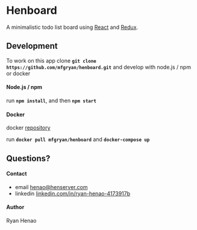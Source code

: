 # Henboard

  A minimalistic todo list board using [React](https://facebook.github.io/react/) and [Redux](http://redux.js.org/).


## Development

To work on this app clone **`git clone https://github.com/mfgryan/henboard.git`**
and develop with node.js / npm or docker

  #### Node.js / npm

  run **`npm install`**, and then **`npm start`**

  #### Docker

  docker [repository](https://hub.docker.com/r/mfgryan/henboard/)
  
  run **`docker pull mfgryan/henboard`** and **`docker-compose up`**


## Questions?

  #### Contact
  - email [henao@henserver.com](http://www.henserver.com)
  - linkedin [linkedin.com/in/ryan-henao-4173917b](https://www.linkedin.com/in/ryan-henao-4173917b/)

  #### Author
  Ryan Henao
